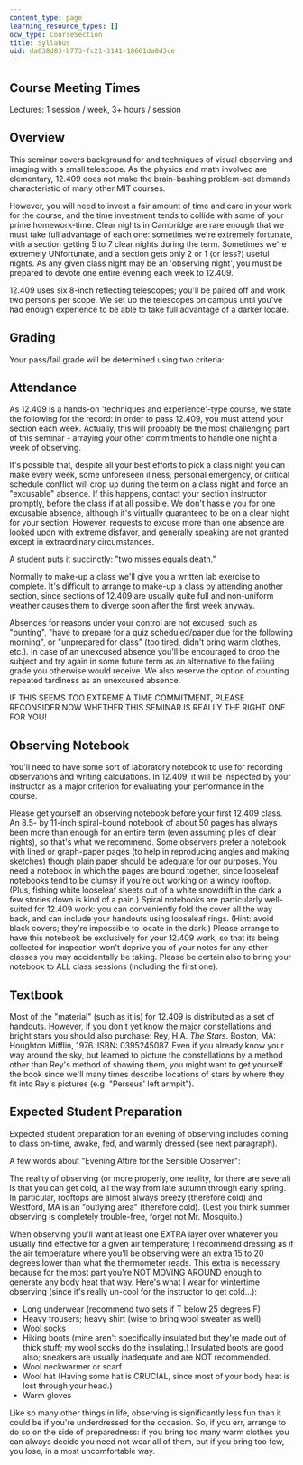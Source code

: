 ```yaml
---
content_type: page
learning_resource_types: []
ocw_type: CourseSection
title: Syllabus
uid: da638d83-b773-fc21-3141-18661da8d3ce
---
```


Course Meeting Times
--------------------

Lectures: 1 session / week, 3+ hours / session

Overview
--------

This seminar covers background for and techniques of visual observing and imaging with a small telescope. As the physics and math involved are elementary, 12.409 does not make the brain-bashing problem-set demands characteristic of many other MIT courses.

However, you will need to invest a fair amount of time and care in your work for the course, and the time investment tends to collide with some of your prime homework-time. Clear nights in Cambridge are rare enough that we must take full advantage of each one: sometimes we're extremely fortunate, with a section getting 5 to 7 clear nights during the term. Sometimes we're extremely UNfortunate, and a section gets only 2 or 1 (or less?) useful nights. As any given class night may be an 'observing night', you must be prepared to devote one entire evening each week to 12.409.

12.409 uses six 8-inch reflecting telescopes; you'll be paired off and work two persons per scope. We set up the telescopes on campus until you've had enough experience to be able to take full advantage of a darker locale.

Grading
-------

Your pass/fail grade will be determined using two criteria:

Attendance
----------

As 12.409 is a hands-on 'techniques and experience'-type course, we state the following for the record: in order to pass 12.409, you must attend your section each week. Actually, this will probably be the most challenging part of this seminar - arraying your other commitments to handle one night a week of observing.

It's possible that, despite all your best efforts to pick a class night you can make every week, some unforeseen illness, personal emergency, or critical schedule conflict will crop up during the term on a class night and force an "excusable" absence. If this happens, contact your section instructor promptly, before the class if at all possible. We don't hassle you for one excusable absence, although it's virtually guaranteed to be on a clear night for your section. However, requests to excuse more than one absence are looked upon with extreme disfavor, and generally speaking are not granted except in extraordinary circumstances.

A student puts it succinctly: "two misses equals death."

Normally to make-up a class we'll give you a written lab exercise to complete. It's difficult to arrange to make-up a class by attending another section, since sections of 12.409 are usually quite full and non-uniform weather causes them to diverge soon after the first week anyway.

Absences for reasons under your control are not excused, such as "punting", "have to prepare for a quiz scheduled/paper due for the following morning", or "unprepared for class" (too tired, didn't bring warm clothes, etc.). In case of an unexcused absence you'll be encouraged to drop the subject and try again in some future term as an alternative to the failing grade you otherwise would receive. We also reserve the option of counting repeated tardiness as an unexcused absence.

IF THIS SEEMS TOO EXTREME A TIME COMMITMENT, PLEASE RECONSIDER NOW WHETHER THIS SEMINAR IS REALLY THE RIGHT ONE FOR YOU!

Observing Notebook
------------------

You'll need to have some sort of laboratory notebook to use for recording observations and writing calculations. In 12.409, it will be inspected by your instructor as a major criterion for evaluating your performance in the course.

Please get yourself an observing notebook before your first 12.409 class. An 8.5- by 11-inch spiral-bound notebook of about 50 pages has always been more than enough for an entire term (even assuming piles of clear nights), so that's what we recommend. Some observers prefer a notebook with lined or graph-paper pages (to help in reproducing angles and making sketches) though plain paper should be adequate for our purposes. You need a notebook in which the pages are bound together, since looseleaf notebooks tend to be clumsy if you're out working on a windy rooftop. (Plus, fishing white looseleaf sheets out of a white snowdrift in the dark a few stories down is kind of a pain.) Spiral notebooks are particularly well-suited for 12.409 work: you can conveniently fold the cover all the way back, and can include your handouts using looseleaf rings. (Hint: avoid black covers; they're impossible to locate in the dark.) Please arrange to have this notebook be exclusively for your 12.409 work, so that its being collected for inspection won't deprive you of your notes for any other classes you may accidentally be taking. Please be certain also to bring your notebook to ALL class sessions (including the first one).

Textbook
--------

Most of the "material" (such as it is) for 12.409 is distributed as a set of handouts. However, if you don't yet know the major constellations and bright stars you should also purchase: Rey, H.A. _The Stars_. Boston, MA: Houghton Mifflin, 1976. ISBN: 0395245087. Even if you already know your way around the sky, but learned to picture the constellations by a method other than Rey's method of showing them, you might want to get yourself the book since we'll many times describe locations of stars by where they fit into Rey's pictures (e.g. "Perseus' left armpit").

Expected Student Preparation
----------------------------

Expected student preparation for an evening of observing includes coming to class on-time, awake, fed, and warmly dressed (see next paragraph).

A few words about "Evening Attire for the Sensible Observer":

The reality of observing (or more properly, one reality, for there are several) is that you can get cold, all the way from late autumn through early spring. In particular, rooftops are almost always breezy (therefore cold) and Westford, MA is an "outlying area" (therefore cold). (Lest you think summer observing is completely trouble-free, forget not Mr. Mosquito.)

When observing you'll want at least one EXTRA layer over whatever you usually find effective for a given air temperature; I recommend dressing as if the air temperature where you'll be observing were an extra 15 to 20 degrees lower than what the thermometer reads. This extra is necessary because for the most part you're NOT MOVING AROUND enough to generate any body heat that way. Here's what I wear for wintertime observing (since it's really un-cool for the instructor to get cold...):

*   Long underwear (recommend two sets if T below 25 degrees F)
*   Heavy trousers; heavy shirt (wise to bring wool sweater as well)
*   Wool socks
*   Hiking boots (mine aren't specifically insulated but they're made out of thick stuff; my wool socks do the insulating.) Insulated boots are good also; sneakers are usually inadequate and are NOT recommended.
*   Wool neckwarmer or scarf
*   Wool hat (Having some hat is CRUCIAL, since most of your body heat is lost through your head.)
*   Warm gloves

Like so many other things in life, observing is significantly less fun than it could be if you're underdressed for the occasion. So, if you err, arrange to do so on the side of preparedness: if you bring too many warm clothes you can always decide you need not wear all of them, but if you bring too few, you lose, in a most uncomfortable way.